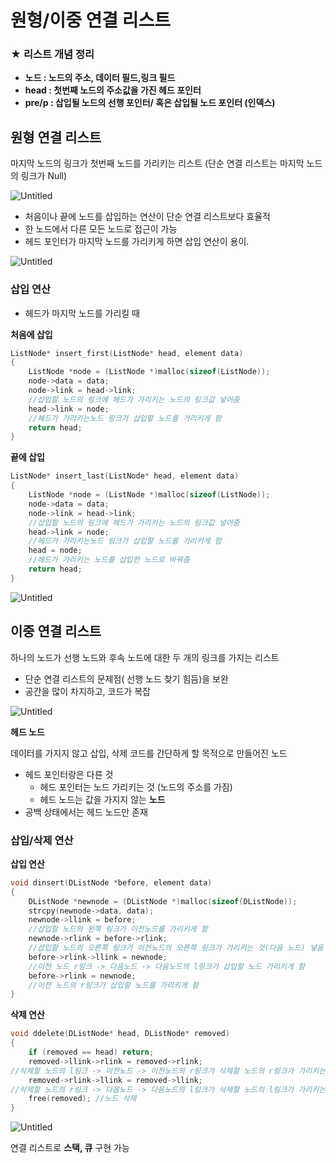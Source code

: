 # 원형/이중 연결 리스트

### ★ 리스트 개념 정리

- **노드 : 노드의 주소, 데이터 필드,링크 필드**
- **head : 첫번째 노드의 주소값을 가진 헤드 포인터**
- **pre/p : 삽입될 노드의 선행 포인터/ 혹은 삽입될 노드 포인터 (인덱스)**

## 원형 연결 리스트

마지막 노드의 링크가 첫번째 노드를 가리키는 리스트 (단순 연결 리스트는 마지막 노드의 링크가 Null)

![Untitled](%E1%84%8B%E1%85%AF%E1%86%AB%E1%84%92%E1%85%A7%E1%86%BC%20%E1%84%8B%E1%85%B5%E1%84%8C%E1%85%AE%E1%86%BC%20%E1%84%8B%E1%85%A7%E1%86%AB%E1%84%80%E1%85%A7%E1%86%AF%20%E1%84%85%E1%85%B5%E1%84%89%E1%85%B3%E1%84%90%E1%85%B3%208354835a5e6546c0a05feed82a4518bf/Untitled.png)

- 처음이나 끝에 노드를 삽입하는 연산이 단순 연결 리스트보다 효율적
- 한 노드에서 다른 모든 노드로 접근이 가능
- 헤드 포인터가 마지막 노드를 가리키게 하면 삽입 연산이 용이.

![Untitled](%E1%84%8B%E1%85%AF%E1%86%AB%E1%84%92%E1%85%A7%E1%86%BC%20%E1%84%8B%E1%85%B5%E1%84%8C%E1%85%AE%E1%86%BC%20%E1%84%8B%E1%85%A7%E1%86%AB%E1%84%80%E1%85%A7%E1%86%AF%20%E1%84%85%E1%85%B5%E1%84%89%E1%85%B3%E1%84%90%E1%85%B3%208354835a5e6546c0a05feed82a4518bf/Untitled%201.png)

### 삽입 연산

- 헤드가 마지막 노드를 가리킬 때

**처음에 삽입**

```c
ListNode* insert_first(ListNode* head, element data)
{
	ListNode *node = (ListNode *)malloc(sizeof(ListNode));
	node->data = data;
	node->link = head->link;
	//삽입할 노드의 링크에 헤드가 가리키는 노드의 링크값 넣어줌
	head->link = node;
	//헤드가 가리키는노드 링크가 삽입할 노드를 가리키게 함
	return head;
}
```

**끝에 삽입**

```c
ListNode* insert_last(ListNode* head, element data)
{
	ListNode *node = (ListNode *)malloc(sizeof(ListNode));
	node->data = data;
	node->link = head->link;
	//삽입할 노드의 링크에 헤드가 가리키는 노드의 링크값 넣어줌
	head->link = node;
	//헤드가 가리키는노드 링크가 삽입할 노드를 가리키게 함
	head = node;
	//헤드가 가리키는 노드를 삽입한 노드로 바꿔줌
	return head;
}
```

![Untitled](%E1%84%8B%E1%85%AF%E1%86%AB%E1%84%92%E1%85%A7%E1%86%BC%20%E1%84%8B%E1%85%B5%E1%84%8C%E1%85%AE%E1%86%BC%20%E1%84%8B%E1%85%A7%E1%86%AB%E1%84%80%E1%85%A7%E1%86%AF%20%E1%84%85%E1%85%B5%E1%84%89%E1%85%B3%E1%84%90%E1%85%B3%208354835a5e6546c0a05feed82a4518bf/Untitled%202.png)

## 이중 연결 리스트

하나의 노드가 선행 노드와 후속 노드에 대한 두 개의 링크를 가지는 리스트

- 단순 연결 리스트의 문제점( 선행 노드 찾기 힘듬)을 보완
- 공간을 많이 차지하고, 코드가 복잡

![Untitled](%E1%84%8B%E1%85%AF%E1%86%AB%E1%84%92%E1%85%A7%E1%86%BC%20%E1%84%8B%E1%85%B5%E1%84%8C%E1%85%AE%E1%86%BC%20%E1%84%8B%E1%85%A7%E1%86%AB%E1%84%80%E1%85%A7%E1%86%AF%20%E1%84%85%E1%85%B5%E1%84%89%E1%85%B3%E1%84%90%E1%85%B3%208354835a5e6546c0a05feed82a4518bf/Untitled%203.png)

**헤드 노드**

데이터를 가지지 않고 삽입, 삭제 코드를 간단하게 할 목적으로 만들어진 노드

- 헤드 포인터랑은 다른 것
    - 헤드 포인터는 노드 가리키는 것 (노드의 주소를 가짐)
    - 헤드 노드는 값을 가지지 않는 **노드**
- 공백 상태에서는 헤드 노드만 존재

### 삽입/삭제 연산

**삽입 연산**

```c
void dinsert(DListNode *before, element data)
{
	DListNode *newnode = (DListNode *)malloc(sizeof(DListNode));
	strcpy(newnode->data, data);
	newnode->llink = before;
	//삽입할 노드의 왼쪽 링크가 이전노드를 가리키게 함
	newnode->rlink = before->rlink; 
	//삽입할 노드의 오른쪽 링크가 이전노드의 오른쪽 링크가 가리키는 것(다음 노드) 넣음
	before->rlink->llink = newnode;
	//이전 노드 r링크 -> 다음노드 -> 다음노드의 l링크가 삽입할 노드 가리키게 함
	before->rlink = newnode;
	//이전 노드의 r링크가 삽입할 노드를 가리키게 함
}
```

**삭제 연산**

```c
void ddelete(DListNode* head, DListNode* removed)
{
	if (removed == head) return;
	removed->llink->rlink = removed->rlink;
//삭제할 노드의 l링크 -> 이전노드 -> 이전노드의 r링크가 삭제할 노드의 r링크가 가리키는 것(다음노드) 넣음
	removed->rlink->llink = removed->llink;
//삭제할 노드의 r링크 -> 다음노드 -> 다음노드의 l링크가 삭제할 노드의 l링크가 가리키는 것(이전노드) 넣음
	free(removed); //노드 삭제
}
```

![Untitled](%E1%84%8B%E1%85%AF%E1%86%AB%E1%84%92%E1%85%A7%E1%86%BC%20%E1%84%8B%E1%85%B5%E1%84%8C%E1%85%AE%E1%86%BC%20%E1%84%8B%E1%85%A7%E1%86%AB%E1%84%80%E1%85%A7%E1%86%AF%20%E1%84%85%E1%85%B5%E1%84%89%E1%85%B3%E1%84%90%E1%85%B3%208354835a5e6546c0a05feed82a4518bf/Untitled%204.png)

연결 리스트로 **스택, 큐** 구현 가능
